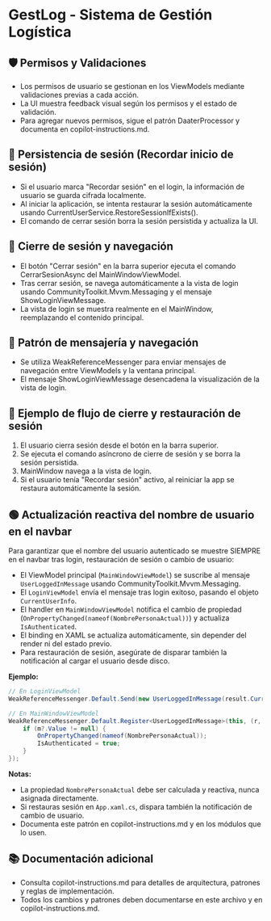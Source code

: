 # GestLog - Sistema de Gestión Logística

## 🛡️ Permisos y Validaciones
- Los permisos de usuario se gestionan en los ViewModels mediante validaciones previas a cada acción.
- La UI muestra feedback visual según los permisos y el estado de validación.
- Para agregar nuevos permisos, sigue el patrón DaaterProcessor y documenta en copilot-instructions.md.

## 🔑 Persistencia de sesión (Recordar inicio de sesión)
- Si el usuario marca "Recordar sesión" en el login, la información de usuario se guarda cifrada localmente.
- Al iniciar la aplicación, se intenta restaurar la sesión automáticamente usando CurrentUserService.RestoreSessionIfExists().
- El comando de cerrar sesión borra la sesión persistida y actualiza la UI.

## 🚪 Cierre de sesión y navegación
- El botón "Cerrar sesión" en la barra superior ejecuta el comando CerrarSesionAsync del MainWindowViewModel.
- Tras cerrar sesión, se navega automáticamente a la vista de login usando CommunityToolkit.Mvvm.Messaging y el mensaje ShowLoginViewMessage.
- La vista de login se muestra realmente en el MainWindow, reemplazando el contenido principal.

## 🧩 Patrón de mensajería y navegación
- Se utiliza WeakReferenceMessenger para enviar mensajes de navegación entre ViewModels y la ventana principal.
- El mensaje ShowLoginViewMessage desencadena la visualización de la vista de login.

## 📝 Ejemplo de flujo de cierre y restauración de sesión
1. El usuario cierra sesión desde el botón en la barra superior.
2. Se ejecuta el comando asíncrono de cierre de sesión y se borra la sesión persistida.
3. MainWindow navega a la vista de login.
4. Si el usuario tenía "Recordar sesión" activo, al reiniciar la app se restaura automáticamente la sesión.

## 🟢 Actualización reactiva del nombre de usuario en el navbar

Para garantizar que el nombre del usuario autenticado se muestre SIEMPRE en el navbar tras login, restauración de sesión o cambio de usuario:

- El ViewModel principal (`MainWindowViewModel`) se suscribe al mensaje `UserLoggedInMessage` usando CommunityToolkit.Mvvm.Messaging.
- El `LoginViewModel` envía el mensaje tras login exitoso, pasando el objeto `CurrentUserInfo`.
- El handler en `MainWindowViewModel` notifica el cambio de propiedad (`OnPropertyChanged(nameof(NombrePersonaActual))`) y actualiza `IsAuthenticated`.
- El binding en XAML se actualiza automáticamente, sin depender del render ni del estado previo.
- Para restauración de sesión, asegúrate de disparar también la notificación al cargar el usuario desde disco.

**Ejemplo:**
```csharp
// En LoginViewModel
WeakReferenceMessenger.Default.Send(new UserLoggedInMessage(result.CurrentUserInfo));

// En MainWindowViewModel
WeakReferenceMessenger.Default.Register<UserLoggedInMessage>(this, (r, m) => {
    if (m?.Value != null) {
        OnPropertyChanged(nameof(NombrePersonaActual));
        IsAuthenticated = true;
    }
});
```

**Notas:**
- La propiedad `NombrePersonaActual` debe ser calculada y reactiva, nunca asignada directamente.
- Si restauras sesión en `App.xaml.cs`, dispara también la notificación de cambio de usuario.
- Documenta este patrón en copilot-instructions.md y en los módulos que lo usen.

## 📚 Documentación adicional
- Consulta copilot-instructions.md para detalles de arquitectura, patrones y reglas de implementación.
- Todos los cambios y patrones deben documentarse en este archivo y en copilot-instructions.md.
